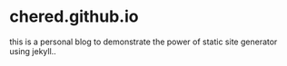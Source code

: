 # chered.github.io

this is a personal blog to demonstrate the power of static site generator using jekyll..
